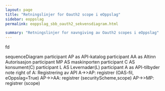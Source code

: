 ```yaml
---
layout: page
title: "Retningslinjer for Oauth2 scope i eOppslag"
sidebar: eoppslag
permalink: eoppslag_sbb_oauth2_sekvensdiagram.html

summary: "Retningslinjer for navngiving av Oauth2 scopes i eOppslag"
---
```


fd

<div class="mermaid">
sequenceDiagram
  participant AP as API-katalog
  participant AA as Altinn Autorisasjon
  participant MP AS maskinporten
  participant C AS konsument(C)
  participant L AS Levernadør(L)
  participant A as API-tilbyder
  note right of A: Registrering av API
  A->>AP: registrer (OAS-fil, eOppslag=True)
  AP->>AA: registrer (securityScheme,scope)
  AP->>MP: registrer (scope)

</div>
